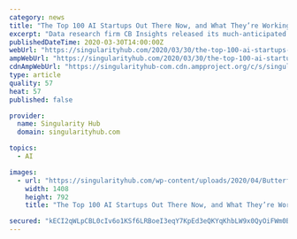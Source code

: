 ```yaml
---
category: news
title: "The Top 100 AI Startups Out There Now, and What They’re Working On"
excerpt: "Data research firm CB Insights released its much-anticipated fourth annual list of the top 100 AI startups earlier this month. The New York-based company has become one of the go-to sources for emerging technology trends, especially in the startup scene. About 10 years ago, it developed its own algorithm to assess the health of private ..."
publishedDateTime: 2020-03-30T14:00:00Z
webUrl: "https://singularityhub.com/2020/03/30/the-top-100-ai-startups-out-there-now-and-what-theyre-working-on/"
ampWebUrl: "https://singularityhub.com/2020/03/30/the-top-100-ai-startups-out-there-now-and-what-theyre-working-on/amp/"
cdnAmpWebUrl: "https://singularityhub-com.cdn.ampproject.org/c/s/singularityhub.com/2020/03/30/the-top-100-ai-startups-out-there-now-and-what-theyre-working-on/amp/"
type: article
quality: 57
heat: 57
published: false

provider:
  name: Singularity Hub
  domain: singularityhub.com

topics:
  - AI

images:
  - url: "https://singularityhub.com/wp-content/uploads/2020/04/Butterfly-iQ-Press-08-AI-100.jpg"
    width: 1408
    height: 792
    title: "The Top 100 AI Startups Out There Now, and What They’re Working On"

secured: "kECI2qWLpCBL0cIv6o1KSf6LRBoeI3eqY7KpEd3eQKYqKhbLW9x0QyOiFWm0BIUyeXjAPzxVNxbHuJq+nub8qR0OuX5Xv8oBH2GiEkZERd0EqSRP+6oDgM9dnDdrh4a8MI3AcXYG+3yquReXVQH1X/gFsG+nCsrgE4oQWrkbqPDufmSj+rWPwfVMEdKqUZ4t83tKatSf9aKU7SMqvtgnMtu6ZACilWw7gz3/kZ1grJXi9LcH7XuvJxxYLfDj2uIQuD848gjZELIWW82ntDkS1UY7JWoBbR7kpPFkSoZTn/tCSFIE1juU08GUN+RRaVccOFjnP0O9fMJx1usPqdIEC+4fQQXRqi/Wq4XvYa58Xd7J0Ux+dGFn/NhFOTF2ymeiij/a/7rCbbek2XBpDABZt+4KDnUKcpRnixpecmdjFF5sfdnFTLqtqRYYWQmXUVt/HiqhcjGSuJGWjN2Ug8Ay+1XVqw0AYry2medRiyP36NY=;lllBzVp5eoxFdLyCz9GyHw=="
---
```


